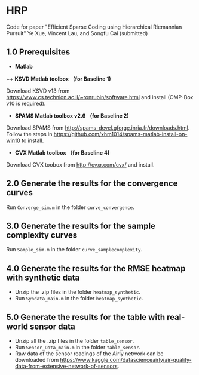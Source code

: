 # HRP
Code for paper "Efficient Sparse Coding using Hierarchical Riemannian Pursuit" Ye Xue, Vincent Lau, and Songfu Cai (submitted)

## 1.0 Prerequisites
+ **Matlab**

++ **KSVD Matlab toolbox （for Baseline 1)**

Download KSVD v13 from https://www.cs.technion.ac.il/~ronrubin/software.html and install
(OMP-Box v10 is required).

+ **SPAMS Matlab toolbox v2.6 （for Baseline 2)**

Download SPAMS from  http://spams-devel.gforge.inria.fr/downloads.html.
Follow the steps in https://github.com/xhm1014/spams-matlab-install-on-win10 to install.


+ **CVX Matlab toolbox （for Baseline 4)**

Download CVX toobox from http://cvxr.com/cvx/ and install.

## 2.0 Generate the results for the convergence curves
Run   `Converge_sim.m` in the folder `curve_convergence`.

## 3.0 Generate the results for the sample complexity curves
Run  `Sample_sim.m` in the folder `curve_samplecomplexity`.

## 4.0 Generate the results for the RMSE heatmap with synthetic data
+ Unzip the .zip files in the folder `heatmap_synthetic`.
+ Run `Syndata_main.m` in the folder `heatmap_synthetic`.

## 5.0 Generate the results for the table with real-world sensor data
+ Unzip all the .zip files in the folder `table_sensor`.
+ Run `Sensor_Data_main.m` in the folder `table_sensor`.
+ Raw data of the sensor readings of the Airly network can be downloaded from https://www.kaggle.com/datascienceairly/air-quality-data-from-extensive-network-of-sensors.
